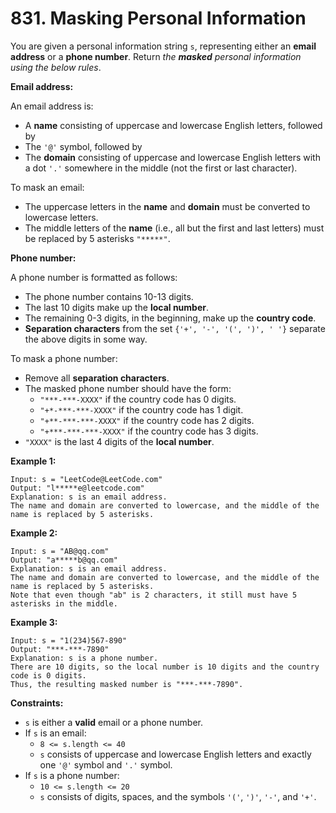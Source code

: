 # 831. Masking Personal Information

You are given a personal information string `s`, representing either an **email address** or a **phone number**. Return *the **masked** personal information using the below rules*.

**Email address:**

An email address is:

- A **name** consisting of uppercase and lowercase English letters, followed by
- The `'@'` symbol, followed by
- The **domain** consisting of uppercase and lowercase English letters with a dot `'.'` somewhere in the middle (not the first or last character).

To mask an email:

- The uppercase letters in the **name** and **domain** must be converted to lowercase letters.
- The middle letters of the **name** (i.e., all but the first and last letters) must be replaced by 5 asterisks `"*****"`.

**Phone number:**

A phone number is formatted as follows:

- The phone number contains 10-13 digits.
- The last 10 digits make up the **local number**.
- The remaining 0-3 digits, in the beginning, make up the **country code**.
- **Separation characters** from the set `{'+', '-', '(', ')', ' '}` separate the above digits in some way.

To mask a phone number:

- Remove all **separation characters**.
- The masked phone number should have the form: 
  - `"***-***-XXXX"` if the country code has 0 digits.
  - `"+*-***-***-XXXX"` if the country code has 1 digit.
  - `"+**-***-***-XXXX"` if the country code has 2 digits.
  - `"+***-***-***-XXXX"` if the country code has 3 digits.
- `"XXXX"` is the last 4 digits of the **local number**.

**Example 1:**

```()
Input: s = "LeetCode@LeetCode.com"
Output: "l*****e@leetcode.com"
Explanation: s is an email address.
The name and domain are converted to lowercase, and the middle of the name is replaced by 5 asterisks.
```

**Example 2:**

```()
Input: s = "AB@qq.com"
Output: "a*****b@qq.com"
Explanation: s is an email address.
The name and domain are converted to lowercase, and the middle of the name is replaced by 5 asterisks.
Note that even though "ab" is 2 characters, it still must have 5 asterisks in the middle.
```

**Example 3:**

```()
Input: s = "1(234)567-890"
Output: "***-***-7890"
Explanation: s is a phone number.
There are 10 digits, so the local number is 10 digits and the country code is 0 digits.
Thus, the resulting masked number is "***-***-7890".
```

**Constraints:**

- `s` is either a **valid** email or a phone number.
- If `s` is an email: 
  - `8 <= s.length <= 40`
  - `s` consists of uppercase and lowercase English letters and exactly one `'@'` symbol and `'.'` symbol.
- If `s` is a phone number:
  - `10 <= s.length <= 20`
  - `s` consists of digits, spaces, and the symbols `'('`, `')'`, `'-'`, and `'+'`.
